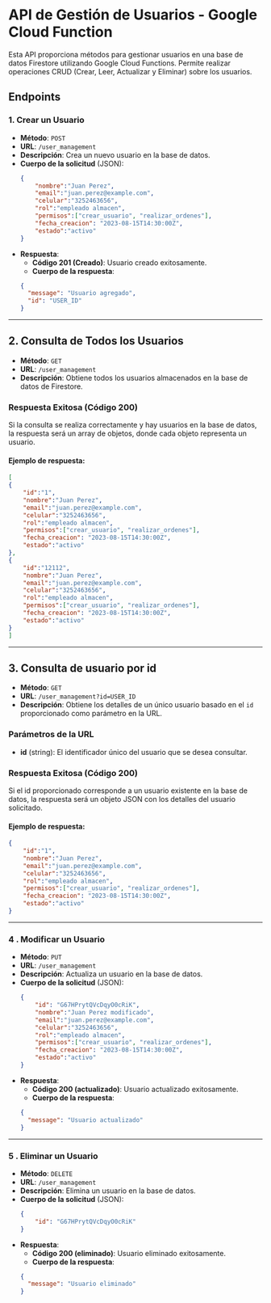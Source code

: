 # API de Gestión de Usuarios - Google Cloud Function

Esta API proporciona métodos para gestionar usuarios en una base de datos Firestore utilizando Google Cloud Functions. Permite realizar operaciones CRUD (Crear, Leer, Actualizar y Eliminar) sobre los usuarios.

## Endpoints

### 1. **Crear un Usuario**
- **Método**: `POST`
- **URL**: `/user_management`
- **Descripción**: Crea un nuevo usuario en la base de datos.
- **Cuerpo de la solicitud** (JSON):
    ```json
    {
        "nombre":"Juan Perez",
        "email":"juan.perez@example.com",
        "celular":"3252463656",
        "rol":"empleado almacen",
        "permisos":["crear_usuario", "realizar_ordenes"],
        "fecha_creacion": "2023-08-15T14:30:00Z",
        "estado":"activo"
    }
    ```
- **Respuesta**:
    - **Código 201 (Creado)**: Usuario creado exitosamente.
    - **Cuerpo de la respuesta**:
    ```json
    {
      "message": "Usuario agregado",
      "id": "USER_ID"
    }
    ```
---

## 2. **Consulta de Todos los Usuarios**
- **Método**: `GET`
- **URL**: `/user_management`
- **Descripción**: Obtiene todos los usuarios almacenados en la base de datos de Firestore.

### Respuesta Exitosa (Código 200)
Si la consulta se realiza correctamente y hay usuarios en la base de datos, la respuesta será un array de objetos, donde cada objeto representa un usuario.

#### Ejemplo de respuesta:

```json
[
{
    "id":"1",
    "nombre":"Juan Perez",
    "email":"juan.perez@example.com",
    "celular":"3252463656",
    "rol":"empleado almacen",
    "permisos":["crear_usuario", "realizar_ordenes"],
    "fecha_creacion": "2023-08-15T14:30:00Z",
    "estado":"activo"
},
{
    "id":"12112",
    "nombre":"Juan Perez",
    "email":"juan.perez@example.com",
    "celular":"3252463656",
    "rol":"empleado almacen",
    "permisos":["crear_usuario", "realizar_ordenes"],
    "fecha_creacion": "2023-08-15T14:30:00Z",
    "estado":"activo"
}
]
```
---
## 3. **Consulta de usuario por id**
- **Método**: `GET`
- **URL**: `/user_management?id=USER_ID`
- **Descripción**: Obtiene los detalles de un único usuario basado en el `id` proporcionado como parámetro en la URL.

### Parámetros de la URL
- **id** (string): El identificador único del usuario que se desea consultar.

### Respuesta Exitosa (Código 200)
Si el id proporcionado corresponde a un usuario existente en la base de datos, la respuesta será un objeto JSON con los detalles del usuario solicitado.

#### Ejemplo de respuesta:

```json
{
    "id":"1",
    "nombre":"Juan Perez",
    "email":"juan.perez@example.com",
    "celular":"3252463656",
    "rol":"empleado almacen",
    "permisos":["crear_usuario", "realizar_ordenes"],
    "fecha_creacion": "2023-08-15T14:30:00Z",
    "estado":"activo"
}
```
---
### 4 . **Modificar un Usuario**
- **Método**: `PUT`
- **URL**: `/user_management`
- **Descripción**: Actualiza un usuario en la base de datos.
- **Cuerpo de la solicitud** (JSON):
    ```json
    {
        "id": "G67HPrytQVcDqyO0cRiK",
        "nombre":"Juan Perez modificado",
        "email":"juan.perez@example.com",
        "celular":"3252463656",
        "rol":"empleado almacen",
        "permisos":["crear_usuario", "realizar_ordenes"],
        "fecha_creacion": "2023-08-15T14:30:00Z",
        "estado":"activo"
    }
    ```
- **Respuesta**:
    - **Código 200 (actualizado)**: Usuario actualizado exitosamente.
    - **Cuerpo de la respuesta**:
    ```json
    {
      "message": "Usuario actualizado"
    }
    ```
---
### 5 . **Eliminar un Usuario**
- **Método**: `DELETE`
- **URL**: `/user_management`
- **Descripción**: Elimina un usuario en la base de datos.
- **Cuerpo de la solicitud** (JSON):
    ```json
    {
        "id": "G67HPrytQVcDqyO0cRiK"
    }
    ```
- **Respuesta**:
    - **Código 200 (eliminado)**: Usuario eliminado exitosamente.
    - **Cuerpo de la respuesta**:
    ```json
    {
      "message": "Usuario eliminado"
    }
    ```